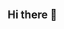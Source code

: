 ## Hi there 👋

<!--
**joelmartinm/joelmartinm** is a ✨ _special_ ✨ repository because its `README.md` (this file) appears on your GitHub profile.

Hi, I'm Joel!
Data Analyst - Power BI, SQL, Python, Excel, R
👨‍💻 Data Analytics Projects

Power BI & Python

Customer Churn Dashboard Project - identifying key reasons for customer churn and actions to reduce churn.
Return to Work time - Worksafe Project - optimising return time after an injury, data science project.
Sales Performance - what makes an effective dashboard.

Excel

Financial Modelling Projects (Financial modelling, forecasting, sensitvity and scenration anlaysis)
🤳 Connect with me:
linkedIn
-->
